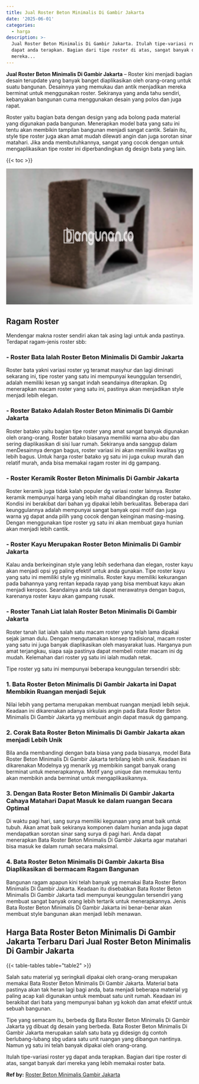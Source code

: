 ```yaml
---
title: Jual Roster Beton Minimalis Di Gambir Jakarta
date: '2025-06-01'
categories:
  - harga
description: >-
  Jual Roster Beton Minimalis Di Gambir Jakarta. Itulah tipe-variasi roster yg
  dapat anda terapkan. Bagian dari tipe roster di atas, sangat banyak dari
  mereka...
---
```


**Jual Roster Beton Minimalis Di Gambir Jakarta** – Roster kini menjadi bagian desain terupdate yang banyak banget diaplikasikan oleh orang-orang untuk suatu bangunan. Desainnya yang memukau dan antik menjadikan mereka berminat untuk menggunakan roster. Sekiranya yang anda tahu sendiri, kebanyakan bangunan cuma menggunakan desain yang polos dan juga rapat.

Roster yaitu bagian bata dengan design yang ada bolong pada material yang digunakan pada bangunan. Menerapkan model bata yang satu ini tentu akan membikin tampilan bangunan menjadi sangat cantik. Selain itu, style tipe roster juga akan amat mudah dilewati angin dan juga sorotan sinar matahari. Jika anda membutuhkannya, sangat yang cocok dengan untuk mengaplikasikan tipe roster ini diperbandingkan dg design bata yang lain.

{{< toc >}}

![Jual Roster Beton Minimalis Di Gambir Jakarta](/images/bata-roster-minimalis-25.png)

## Ragam Roster

Mendengar makna roster sendiri akan tak asing lagi untuk anda pastinya. Terdapat ragam-jenis roster sbb:

### \- Roster Bata Ialah Roster Beton Minimalis Di Gambir Jakarta

Roster bata yakni variasi roster yg teramat masyhur dan lagi diminati sekarang ini, tipe roster yang satu ini mempunyai keunggulan tersendiri, adalah memiliki kesan yg sangat indah seandainya diterapkan. Dg menerapkan macam roster yang satu ini, pastinya akan menjadikan style menjadi lebih elegan.

### \- Roster Batako Adalah Roster Beton Minimalis Di Gambir Jakarta

Roster batako yaitu bagian tipe roster yang amat sangat banyak digunakan oleh orang-orang. Roster batako biasanya memiliki warna abu-abu dan sering diaplikasikan di sisi luar rumah. Sekiranya anda sanggup dalam menDesainnya dengan bagus, roster variasi ini akan memiliki kwalitas yg lebih bagus. Untuk harga roster batako yg satu ini juga cukup murah dan relatif murah, anda bisa memakai ragam roster ini dg gampang.

### \- Roster Keramik Roster Beton Minimalis Di Gambir Jakarta

Roster keramik juga tidak kalah populer dg variasi roster lainnya. Roster keramik mempunyai harga yang lebih mahal dibandingkan dg roster batako. Kondisi ini berakibat dari bahan yg dipakai lebih berkualitas. Beberapa dari keunggulannya adalah mempunyai sangat banyak opsi motif dan juga warna yg dapat anda pilih yang cocok dengan keinginan masing-masing. Dengan menggunakan tipe roster yg satu ini akan membuat gaya hunian akan menjadi lebih cantik.

### \- Roster Kayu Merupakan Roster Beton Minimalis Di Gambir Jakarta

Kalau anda berkeinginan style yang lebih sederhana dan elegan, roster kayu akan menjadi opsi yg paling efektif untuk anda gunakan. Tipe roster kayu yang satu ini memiliki style yg minimalis. Roster kayu memiliki kekurangan pada bahannya yang rentan kepada rayap yang bisa membuat kayu akan menjadi keropos. Seandainya anda tak dapat merawatnya dengan bagus, karenanya roster kayu akan gampang rusak.

### \- Roster Tanah Liat Ialah Roster Beton Minimalis Di Gambir Jakarta

Roster tanah liat ialah salah satu macam roster yang telah lama dipakai sejak jaman dulu. Dengan mengutamakan konsep tradisional, macam roster yang satu ini juga banyak diaplikasikan oleh masyarakat luas. Harganya pun amat terjangkau, siapa saja pastinya dapat membeli roster macam ini dg mudah. Kelemahan dari roster yg satu ini ialah mudah retak.

Tipe roster yg satu ini mempunyai beberapa keunggulan tersendiri sbb:

### 1\. Bata Roster Beton Minimalis Di Gambir Jakarta ini Dapat Membikin Ruangan menjadi Sejuk

Nilai lebih yang pertama merupakan membuat ruangan menjadi lebih sejuk. Keadaan ini dikarenakan adanya sirkulais angin pada Bata Roster Beton Minimalis Di Gambir Jakarta yg membuat angin dapat masuk dg gampang.

### 2\. Corak Bata Roster Beton Minimalis Di Gambir Jakarta akan menjadi Lebih Unik

Bila anda membandingi dengan bata biasa yang pada biasanya, model Bata Roster Beton Minimalis Di Gambir Jakarta terbilang lebih unik. Keadaan ini dikarenakan Modelnya yg menarik yg membikin sangat banyak orang berminat untuk menerapkannya. Motif yang unique dan memukau tentu akan membikin anda berminat untuk mengaplikasikannya.

### 3\. Dengan Bata Roster Beton Minimalis Di Gambir Jakarta Cahaya Matahari Dapat Masuk ke dalam ruangan Secara Optimal

Di waktu pagi hari, sang surya memiliki kegunaan yang amat baik untuk tubuh. Akan amat baik sekiranya komponen dalam hunian anda juga dapat mendapatkan sorotan sinar sang surya di pagi hari. Anda dapat menerapkan Bata Roster Beton Minimalis Di Gambir Jakarta agar matahari bisa masuk ke dalam rumah secara maksimal.

### 4\. Bata Roster Beton Minimalis Di Gambir Jakarta Bisa Diaplikasikan di bermacam Ragam Bangunan

Bangunan ragam apapun kini telah banyak yg memakai Bata Roster Beton Minimalis Di Gambir Jakarta. Keadaan itu disebabkan Bata Roster Beton Minimalis Di Gambir Jakarta tadi mempunyai keunggulan tersendiri yang membuat sangat banyak orang lebih tertarik untuk menerapkannya. Jenis Bata Roster Beton Minimalis Di Gambir Jakarta ini benar-benar akan membuat style bangunan akan menjadi lebih menawan.

## Harga Bata Roster Beton Minimalis Di Gambir Jakarta Terbaru Dari Jual Roster Beton Minimalis Di Gambir Jakarta

{{< table-tables table="table2" >}}

Salah satu material yg seringkali dipakai oleh orang-orang merupakan memakai Bata Roster Beton Minimalis Di Gambir Jakarta. Material bata pastinya akan tak heran lagi bagi anda, bata menjadi beberapa material yg paling acap kali digunakan untuk membuat satu unit rumah. Keadaan ini berakibat dari bata yang mempunyai bahan yg kokoh dan amat efektif untuk sebuah bangunan.

Tipe yang semacam itu, berbeda dg Bata Roster Beton Minimalis Di Gambir Jakarta yg dibuat dg desain yang berbeda. Bata Roster Beton Minimalis Di Gambir Jakarta merupakan salah satu bata yg didesign dg contoh berlubang-lubang sbg udara satu unit ruangan yang dibangun nantinya. Namun yg satu ini telah banyak dipakai oleh orang-orang.

Itulah tipe-variasi roster yg dapat anda terapkan. Bagian dari tipe roster di atas, sangat banyak dari mereka yang lebih memakai roster bata.

**Ref by:** [Roster Beton Minimalis Gambir Jakarta](https://id.wikipedia.org/wiki/Roster)
